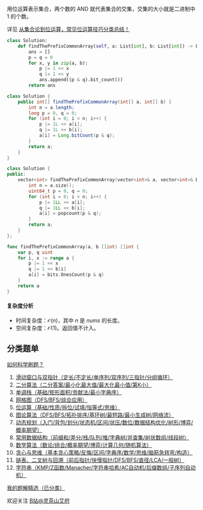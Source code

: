 用位运算表示集合，两个数的 AND 就代表集合的交集，交集的大小就是二进制中 $1$ 的个数。

详见 [从集合论到位运算，常见位运算技巧分类总结！](https://leetcode.cn/circle/discuss/CaOJ45/)

```py [sol-Python3]
class Solution:
    def findThePrefixCommonArray(self, a: List[int], b: List[int]) -> List[int]:
        ans = []
        p = q = 0
        for x, y in zip(a, b):
            p |= 1 << x
            q |= 1 << y
            ans.append((p & q).bit_count())
        return ans
```

```java [sol-Java]
class Solution {
    public int[] findThePrefixCommonArray(int[] a, int[] b) {
        int n = a.length;
        long p = 0, q = 0;
        for (int i = 0; i < n; i++) {
            p |= 1L << a[i];
            q |= 1L << b[i];
            a[i] = Long.bitCount(p & q);
        }
        return a;
    }
}
```

```cpp [sol-C++]
class Solution {
public:
    vector<int> findThePrefixCommonArray(vector<int>& a, vector<int>& b) {
        int n = a.size();
        uint64_t p = 0, q = 0;
        for (int i = 0; i < n; i++) {
            p |= 1LL << a[i];
            q |= 1LL << b[i];
            a[i] = popcount(p & q);
        }
        return a;
    }
};
```

```go [sol-Go]
func findThePrefixCommonArray(a, b []int) []int {
	var p, q uint
	for i, x := range a {
		p |= 1 << x
		q |= 1 << b[i]
		a[i] = bits.OnesCount(p & q)
	}
	return a
}
```

#### 复杂度分析

- 时间复杂度：$\mathcal{O}(n)$，其中 $n$ 是 $\textit{nums}$ 的长度。
- 空间复杂度：$\mathcal{O}(1)$。返回值不计入。

## 分类题单

[如何科学刷题？](https://leetcode.cn/circle/discuss/RvFUtj/)

1. [滑动窗口与双指针（定长/不定长/单序列/双序列/三指针/分组循环）](https://leetcode.cn/circle/discuss/0viNMK/)
2. [二分算法（二分答案/最小化最大值/最大化最小值/第K小）](https://leetcode.cn/circle/discuss/SqopEo/)
3. [单调栈（基础/矩形面积/贡献法/最小字典序）](https://leetcode.cn/circle/discuss/9oZFK9/)
4. [网格图（DFS/BFS/综合应用）](https://leetcode.cn/circle/discuss/YiXPXW/)
5. [位运算（基础/性质/拆位/试填/恒等式/思维）](https://leetcode.cn/circle/discuss/dHn9Vk/)
6. [图论算法（DFS/BFS/拓扑排序/基环树/最短路/最小生成树/网络流）](https://leetcode.cn/circle/discuss/01LUak/)
7. [动态规划（入门/背包/划分/状态机/区间/状压/数位/数据结构优化/树形/博弈/概率期望）](https://leetcode.cn/circle/discuss/tXLS3i/)
8. [常用数据结构（前缀和/差分/栈/队列/堆/字典树/并查集/树状数组/线段树）](https://leetcode.cn/circle/discuss/mOr1u6/)
9. [数学算法（数论/组合/概率期望/博弈/计算几何/随机算法）](https://leetcode.cn/circle/discuss/IYT3ss/)
10. [贪心与思维（基本贪心策略/反悔/区间/字典序/数学/思维/脑筋急转弯/构造）](https://leetcode.cn/circle/discuss/g6KTKL/)
11. [链表、二叉树与回溯（前后指针/快慢指针/DFS/BFS/直径/LCA/一般树）](https://leetcode.cn/circle/discuss/K0n2gO/)
12. [字符串（KMP/Z函数/Manacher/字符串哈希/AC自动机/后缀数组/子序列自动机）](https://leetcode.cn/circle/discuss/SJFwQI/)

[我的题解精选（已分类）](https://github.com/EndlessCheng/codeforces-go/blob/master/leetcode/SOLUTIONS.md)

欢迎关注 [B站@灵茶山艾府](https://space.bilibili.com/206214)
